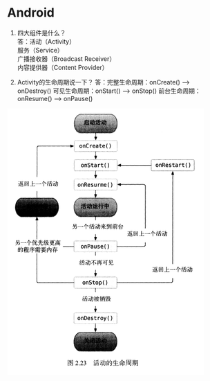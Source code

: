 # Android  
1. 四大组件是什么？  
答：活动（Activity）  
服务（Service）  
广播接收器（Broadcast Receiver）  
内容提供器（Content Provider）  
  
2. Activity的生命周期说一下？
答：完整生命周期：onCreate() ——> onDestroy()
可见生命周期：onStart() ——> onStop()
前台生命周期：onResume() ——> onPause()

![Activity](https://github.com/Passion-long/Passion-long.github.io/blob/master/Figure/Activity.png) 
